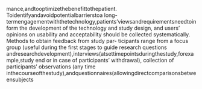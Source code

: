 mance,andtooptimizethebenefittothepatient. Toidentifyandavoidpotentialbarrierstoa
long-termengagementwiththetechnology,patients’viewsandrequirementsneedtoinform
the development of the technology and study design, and users’ opinions on usability and
acceptability should be collected systematically. Methods to obtain feedback from study par-
ticipants range from a focus group (useful during the first stages to guide research questions
andresearchdevelopment),interviews(atsettimepointsduringthestudy,forexample,study
end or in case of participants’ withdrawal), collection of participants’ observations (any time
inthecourseofthestudy),andquestionnaires(allowingdirectcomparisonsbetweensubjects